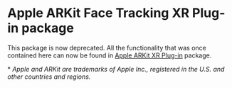 # Apple ARKit Face Tracking XR Plug-in package

This package is now deprecated. All the functionality that was once contained here can now be found in [Apple ARKit XR Plug-in](https://docs.unity3d.com/Packages/com.unity.xr.arkit@latest) package.


\* *Apple and ARKit are trademarks of Apple Inc., registered in the U.S. and other countries and regions.*

